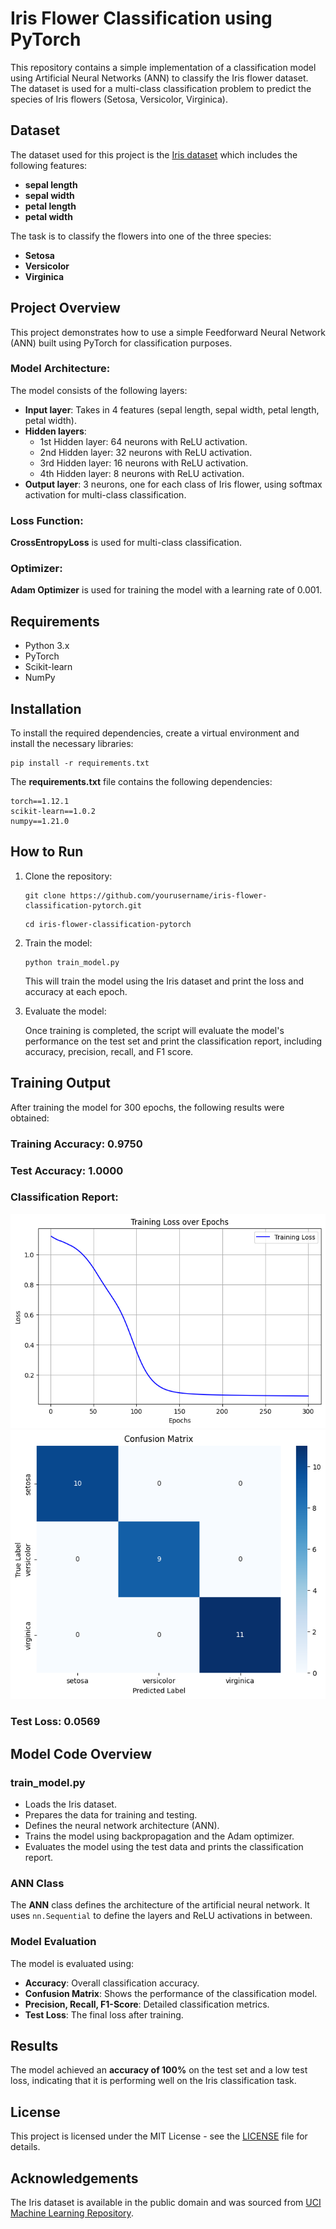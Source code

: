 
<h1>Iris Flower Classification using PyTorch</h1>
    <p>This repository contains a simple implementation of a classification model using Artificial Neural Networks (ANN) to classify the Iris flower dataset. The dataset is used for a multi-class classification problem to predict the species of Iris flowers (Setosa, Versicolor, Virginica).</p>
    <h2>Dataset</h2>
    <p>The dataset used for this project is the <a href="https://archive.ics.uci.edu/ml/datasets/iris" target="_blank">Iris dataset</a> which includes the following features:</p>
    <ul>
        <li><strong>sepal length</strong></li>
        <li><strong>sepal width</strong></li>
        <li><strong>petal length</strong></li>
        <li><strong>petal width</strong></li>
    </ul>
    <p>The task is to classify the flowers into one of the three species:</p>
    <ul>
        <li><strong>Setosa</strong></li>
        <li><strong>Versicolor</strong></li>
        <li><strong>Virginica</strong></li>
    </ul>
    <h2>Project Overview</h2>
    <p>This project demonstrates how to use a simple Feedforward Neural Network (ANN) built using PyTorch for classification purposes.</p>
    <h3>Model Architecture:</h3>
    <p>The model consists of the following layers:</p>
    <ul>
        <li><strong>Input layer</strong>: Takes in 4 features (sepal length, sepal width, petal length, petal width).</li>
        <li><strong>Hidden layers</strong>:
            <ul>
                <li>1st Hidden layer: 64 neurons with ReLU activation.</li>
                <li>2nd Hidden layer: 32 neurons with ReLU activation.</li>
                <li>3rd Hidden layer: 16 neurons with ReLU activation.</li>
                <li>4th Hidden layer: 8 neurons with ReLU activation.</li>
            </ul>
        </li>
        <li><strong>Output layer</strong>: 3 neurons, one for each class of Iris flower, using softmax activation for multi-class classification.</li>
    </ul>
    <h3>Loss Function:</h3>
    <p><strong>CrossEntropyLoss</strong> is used for multi-class classification.</p>
    <h3>Optimizer:</h3>
    <p><strong>Adam Optimizer</strong> is used for training the model with a learning rate of 0.001.</p>
    <h2>Requirements</h2>
    <ul>
        <li>Python 3.x</li>
        <li>PyTorch</li>
        <li>Scikit-learn</li>
        <li>NumPy</li>
    </ul>
    <h2>Installation</h2>
    <p>To install the required dependencies, create a virtual environment and install the necessary libraries:</p>
    <pre><code>pip install -r requirements.txt</code></pre>
    <p>The <strong>requirements.txt</strong> file contains the following dependencies:</p>
    <pre><code>torch==1.12.1
scikit-learn==1.0.2
numpy==1.21.0</code></pre>
    <h2>How to Run</h2>
    <ol>
        <li>Clone the repository:</li>
        <pre><code>git clone https://github.com/yourusername/iris-flower-classification-pytorch.git</code></pre>
        <pre><code>cd iris-flower-classification-pytorch</code></pre>
        <li>Train the model:</li>
        <pre><code>python train_model.py</code></pre>
        <p>This will train the model using the Iris dataset and print the loss and accuracy at each epoch.</p>
        <li>Evaluate the model:</li>
        <p>Once training is completed, the script will evaluate the model's performance on the test set and print the classification report, including accuracy, precision, recall, and F1 score.</p>
    </ol>
    <h2>Training Output</h2>
    <p>After training the model for 300 epochs, the following results were obtained:</p>
    <h3>Training Accuracy: 0.9750</h3>
    <h3>Test Accuracy: 1.0000</h3>
    <h3>Classification Report:</h3>
    <img src="https://github.com/goldstring/iris_flower_classification_using_pytorch_demo/blob/main/loss_vs_epoch.png?raw=true"/>
    <img src="https://github.com/goldstring/iris_flower_classification_using_pytorch_demo/blob/main/confusion_matrix.png?raw=true"/>
    <h3>Test Loss: 0.0569</h3>
    <h2>Model Code Overview</h2>
    <h3><strong>train_model.py</strong></h3>
    <ul>
        <li>Loads the Iris dataset.</li>
        <li>Prepares the data for training and testing.</li>
        <li>Defines the neural network architecture (ANN).</li>
        <li>Trains the model using backpropagation and the Adam optimizer.</li>
        <li>Evaluates the model using the test data and prints the classification report.</li>
    </ul>
    <h3><strong>ANN Class</strong></h3>
    <p>The <strong>ANN</strong> class defines the architecture of the artificial neural network. It uses <code>nn.Sequential</code> to define the layers and ReLU activations in between.</p>
    <h3>Model Evaluation</h3>
    <p>The model is evaluated using:</p>
    <ul>
        <li><strong>Accuracy</strong>: Overall classification accuracy.</li>
        <li><strong>Confusion Matrix</strong>: Shows the performance of the classification model.</li>
        <li><strong>Precision, Recall, F1-Score</strong>: Detailed classification metrics.</li>
        <li><strong>Test Loss</strong>: The final loss after training.</li>
    </ul>
    <h2>Results</h2>
    <p>The model achieved an <strong>accuracy of 100%</strong> on the test set and a low test loss, indicating that it is performing well on the Iris classification task.</p>
    <h2>License</h2>
    <p>This project is licensed under the MIT License - see the <a href="LICENSE">LICENSE</a> file for details.</p>
    <h2>Acknowledgements</h2>
    <p>The Iris dataset is available in the public domain and was sourced from <a href="https://archive.ics.uci.edu/ml/datasets/iris">UCI Machine Learning Repository</a>.</p>

